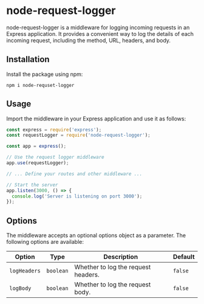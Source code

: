 # node-request-logger

node-request-logger is a middleware for logging incoming requests in an Express application. It provides a convenient way to log the details of each incoming request, including the method, URL, headers, and body.

## Installation

Install the package using npm:

```shell
npm i node-requset-logger
```

## Usage
Import the middleware in your Express application and use it as follows:

```javascript
const express = require('express');
const requestLogger = require('node-request-logger');

const app = express();

// Use the request logger middleware
app.use(requestLogger);

// ... Define your routes and other middleware ...

// Start the server
app.listen(3000, () => {
  console.log('Server is listening on port 3000');
});
```

## Options

The middleware accepts an optional options object as a parameter. The following options are available:

| Option                   | Type     | Description                                     | Default |
| -----------------------  | -------- | ----------------------------------------------  |---------|
| `logHeaders`             | `boolean`| Whether to log the request headers.            | `false` |
| `logBody`                | `boolean`| Whether to log the request body.               | `false` |


